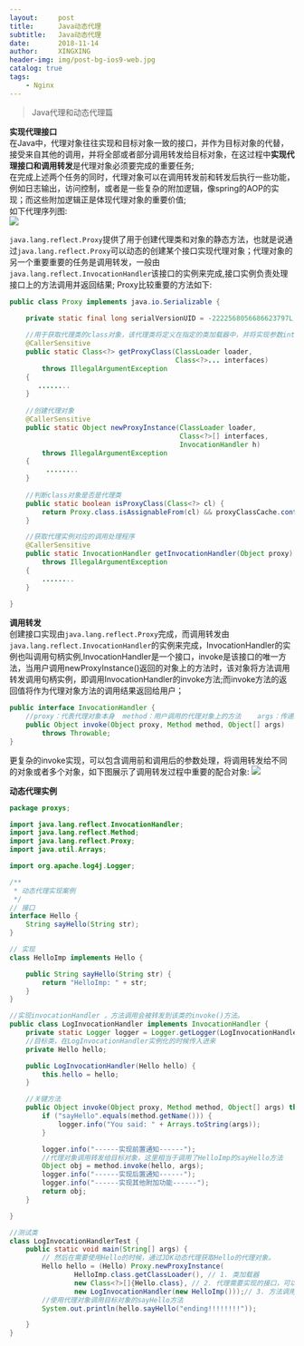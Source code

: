 ```yaml
---
layout:     post
title:      Java动态代理
subtitle:   Java动态代理
date:       2018-11-14
author:     XINGXING
header-img: img/post-bg-ios9-web.jpg
catalog: true
tags:
    - Nginx
---
```


>
>Java代理和动态代理篇
> 



**实现代理接口**   
在Java中，代理对象往往实现和目标对象一致的接口，并作为目标对象的代替，接受来自其他的调用，并将全部或者部分调用转发给目标对象，在这过程中**实现代理接口和调用转发**是代理对象必须要完成的重要任务;  
在完成上述两个任务的同时，代理对象可以在调用转发前和转发后执行一些功能，例如日志输出，访问控制，或者是一些复杂的附加逻辑，像spring的AOP的实现；而这些附加逻辑正是体现代理对象的重要价值;   
如下代理序列图:  
![](https://ws3.sinaimg.cn/large/006tNbRwly1fx7pyvwjd6j30z40uiq4w.jpg)  

`java.lang.reflect.Proxy`提供了用于创建代理类和对象的静态方法，也就是说通过`java.lang.reflect.Proxy`可以动态的创建某个接口实现代理对象；代理对象的另一个重要重要的任务是调用转发，一般由`java.lang.reflect.InvocationHandler`该接口的实例来完成,接口实例负责处理接口上的方法调用并返回结果;
Proxy比较重要的方法如下: 
```java
public class Proxy implements java.io.Serializable {

    private static final long serialVersionUID = -2222568056686623797L;
    
    //用于获取代理类的class对象，该代理类将定义在指定的类加载器中，并将实现参数interfaces的所有接口，该类只创建一次
    @CallerSensitive
    public static Class<?> getProxyClass(ClassLoader loader,
                                         Class<?>... interfaces)
        throws IllegalArgumentException
    {
       ........
    }
    
    //创建代理对象
    @CallerSensitive
    public static Object newProxyInstance(ClassLoader loader,
                                          Class<?>[] interfaces,
                                          InvocationHandler h)
        throws IllegalArgumentException
    {
         ........
    }
    
    //判断class对象是否是代理类        
    public static boolean isProxyClass(Class<?> cl) {
        return Proxy.class.isAssignableFrom(cl) && proxyClassCache.containsValue(cl);
    }

    //获取代理实例对应的调用处理程序           
    @CallerSensitive
    public static InvocationHandler getInvocationHandler(Object proxy)
        throws IllegalArgumentException
    {
        ........
    }
    
}    
```

**调用转发**  
创建接口实现由`java.lang.reflect.Proxy`完成，而调用转发由`java.lang.reflect.InvocationHandler`的实例来完成，InvocationHandler的实例也叫调用句柄实例,InvocationHandler是一个接口，invoke是该接口的唯一方法，当用户调用newProxyInstance()返回的对象上的方法时，该对象将方法调用转发调用句柄实例，即调用InvocationHandler的invoke方法;而invoke方法的返回值将作为代理对象方法的调用结果返回给用户；

```java
public interface InvocationHandler {
    //proxy：代表代理对象本身  method：用户调用的代理对象上的方法    args：传递给该方法的参数
    public Object invoke(Object proxy, Method method, Object[] args)
        throws Throwable;
}
```

更复杂的invoke实现，可以包含调用前和调用后的参数处理，将调用转发给不同的对象或者多个对象，如下图展示了调用转发过程中重要的配合对象: 
![](https://ws4.sinaimg.cn/large/006tNbRwly1fx8ia2cg1dj31kw0uyac4.jpg)


**动态代理实例**  

```java
package proxys;

import java.lang.reflect.InvocationHandler;
import java.lang.reflect.Method;
import java.lang.reflect.Proxy;
import java.util.Arrays;

import org.apache.log4j.Logger;

/**
 * 动态代理实现案例
 */
// 接口
interface Hello {
    String sayHello(String str);
}

// 实现
class HelloImp implements Hello {

    public String sayHello(String str) {
        return "HelloImp: " + str;
    }
}

//实现invocationHandler ，方法调用会被转发到该类的invoke()方法。
public class LogInvocationHandler implements InvocationHandler {
    private static Logger logger = Logger.getLogger(LogInvocationHandler.class);
    //目标类，在LogInvocationHandler实例化的时候传入进来
    private Hello hello;

    public LogInvocationHandler(Hello hello) {
        this.hello = hello;
    }

    //关键方法
    public Object invoke(Object proxy, Method method, Object[] args) throws Throwable {
        if ("sayHello".equals(method.getName())) {
            logger.info("You said: " + Arrays.toString(args));
        }

        logger.info("------实现前置通知------");
        //代理对象调用转发给目标对象，这里相当于调用了HelloImp的sayHello方法
        Object obj = method.invoke(hello, args);
        logger.info("------实现后置通知------");
        logger.info("------实现其他附加功能------");
        return obj;
    }

}

//测试类
class LogInvocationHandlerTest {
    public static void main(String[] args) {
        // 然后在需要使用Hello的时候，通过JDK动态代理获取Hello的代理对象。
        Hello hello = (Hello) Proxy.newProxyInstance(
                HelloImp.class.getClassLoader(), // 1. 类加载器
                new Class<?>[]{Hello.class}, // 2. 代理需要实现的接口，可以有多个
                new LogInvocationHandler(new HelloImp()));// 3. 方法调用的实际处理者
        //使用代理对象调用目标对象的sayHello方法     
        System.out.println(hello.sayHello("ending!!!!!!!!"));

    }
}

```


